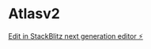 # Atlasv2

[Edit in StackBlitz next generation editor ⚡️](https://stackblitz.com/~/github.com/milesstarz/Atlasv2)